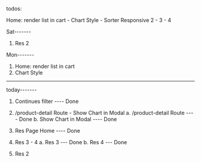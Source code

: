 todos:

Home: render list in cart -
Chart Style -
Sorter
Responsive 2 - 3 - 4

Sat-------
1. Res 2

Mon-------
1. Home: render list in cart
2. Chart Style


-----------------------------------------------------
today-------
1. Continues filter ---- Done

2. /product-detail Route - Show Chart in Modal
    a. /product-detail Route ---- Done
    b. Show Chart in Modal ---- Done

3. Res Page Home ---- Done

4. Res 3 - 4
    a. Res 3 --- Done
    b. Res 4 --- Done

5. Res 2